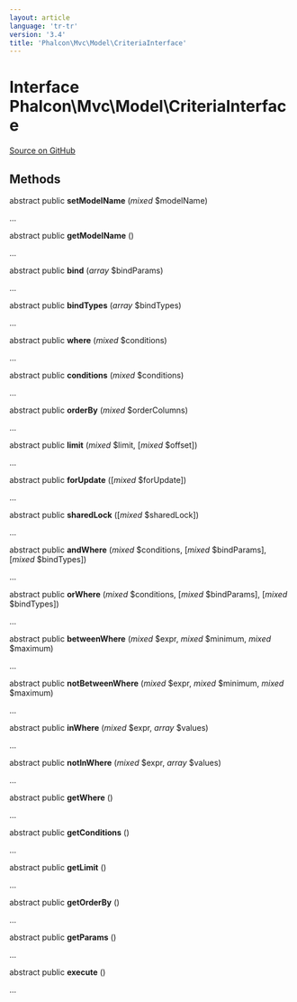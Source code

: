 ```yaml
---
layout: article
language: 'tr-tr'
version: '3.4'
title: 'Phalcon\Mvc\Model\CriteriaInterface'
---
```


# Interface **Phalcon\Mvc\Model\CriteriaInterface**

<a href="https://github.com/phalcon/cphalcon/tree/v3.4.0/phalcon/mvc/model/criteriainterface.zep" class="btn btn-default btn-sm">Source on GitHub</a>

## Methods

abstract public **setModelName** (*mixed* $modelName)

...

abstract public **getModelName** ()

...

abstract public **bind** (*array* $bindParams)

...

abstract public **bindTypes** (*array* $bindTypes)

...

abstract public **where** (*mixed* $conditions)

...

abstract public **conditions** (*mixed* $conditions)

...

abstract public **orderBy** (*mixed* $orderColumns)

...

abstract public **limit** (*mixed* $limit, [*mixed* $offset])

...

abstract public **forUpdate** ([*mixed* $forUpdate])

...

abstract public **sharedLock** ([*mixed* $sharedLock])

...

abstract public **andWhere** (*mixed* $conditions, [*mixed* $bindParams], [*mixed* $bindTypes])

...

abstract public **orWhere** (*mixed* $conditions, [*mixed* $bindParams], [*mixed* $bindTypes])

...

abstract public **betweenWhere** (*mixed* $expr, *mixed* $minimum, *mixed* $maximum)

...

abstract public **notBetweenWhere** (*mixed* $expr, *mixed* $minimum, *mixed* $maximum)

...

abstract public **inWhere** (*mixed* $expr, *array* $values)

...

abstract public **notInWhere** (*mixed* $expr, *array* $values)

...

abstract public **getWhere** ()

...

abstract public **getConditions** ()

...

abstract public **getLimit** ()

...

abstract public **getOrderBy** ()

...

abstract public **getParams** ()

...

abstract public **execute** ()

...